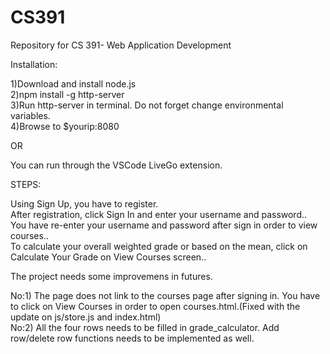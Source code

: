 # CS391
Repository for CS 391- Web Application Development


Installation:

1)Download and install node.js </br>
2)npm install -g http-server </br>
3)Run http-server in terminal. Do not forget change environmental variables. </br>
4)Browse to $yourip:8080 </br>

OR

You can run through the VSCode LiveGo extension.

STEPS:

Using Sign Up, you have to register.</br>
After registration, click Sign In and enter your username and password..</br>
You have re-enter your username and password after sign in order to view courses..</br>
To calculate your overall weighted grade or based on the mean, click on Calculate Your Grade on View Courses screen..</br>

The project  needs some improvemens  in futures.

No:1) The page does not link to the courses page after signing in. You have to click on View Courses in order to open courses.html.(Fixed with the update on js/store.js and index.html)</br>
No:2) All the four rows needs to be filled in grade_calculator. Add row/delete row functions needs to be implemented as well.
